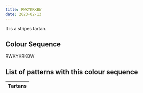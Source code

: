```yaml
---
title: RWKYKRKBW
date: 2023-02-13
---
```

<no value>

It is a <no value> stripes tartan.


## Colour Sequence
RWKYKRKBW

## List of patterns with this colour sequence

| Tartans |
|---------------|
